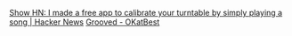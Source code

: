 
[Show HN: I made a free app to calibrate your turntable by simply playing a song | Hacker News](https://news.ycombinator.com/item?id=40501021)
[Grooved - OKatBest](https://grooved.okat.best/)
